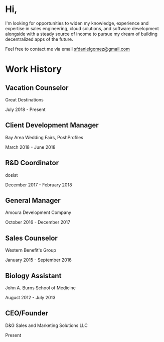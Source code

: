 # Hi,

I'm looking for opportunities to widen my knowledge, experience and expertise in sales engineering, cloud solutions, and software development alongside with a steady source of income to pursue my dream of building decentralized apps of the future.

Feel free to contact me via email sfdanielgomez@gmail.com

# Work History
## Vacation Counselor
Great Destinations

July 2018 - Present

## Client Development Manager
Bay Area Wedding Fairs, PoshProfiles

March 2018 - June 2018

## R&D Coordinator
dosist

December 2017 - February 2018

## General Manager
Amoura Development Company 

October 2016 - December 2017

## Sales Counselor
Western Benefit's Group

January 2015 - September 2016

## Biology Assistant
John A. Burns School of Medicine

August 2012 - July 2013


## CEO/Founder
D&G Sales and Marketing Solutions LLC

Present

